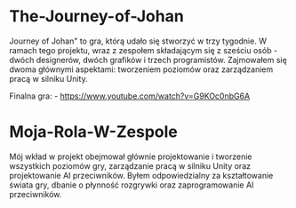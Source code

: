 # The-Journey-of-Johan

Journey of Johan" to gra, którą udało się stworzyć w trzy tygodnie. W ramach tego projektu, wraz z zespołem składającym się z sześciu osób - dwóch designerów, dwóch grafików i trzech programistów. Zajmowałem się dwoma głównymi aspektami: tworzeniem poziomów oraz zarządzaniem pracą w silniku Unity.

Finalna gra: - https://www.youtube.com/watch?v=G9KOc0nbG6A

# Moja-Rola-W-Zespole

Mój wkład w projekt obejmował głównie projektowanie i tworzenie wszystkich poziomów gry, zarządzanie pracą w silniku Unity oraz projektowanie AI przeciwników. Byłem odpowiedzialny za kształtowanie świata gry, dbanie o płynność rozgrywki oraz zaprogramowanie AI przeciwników.
